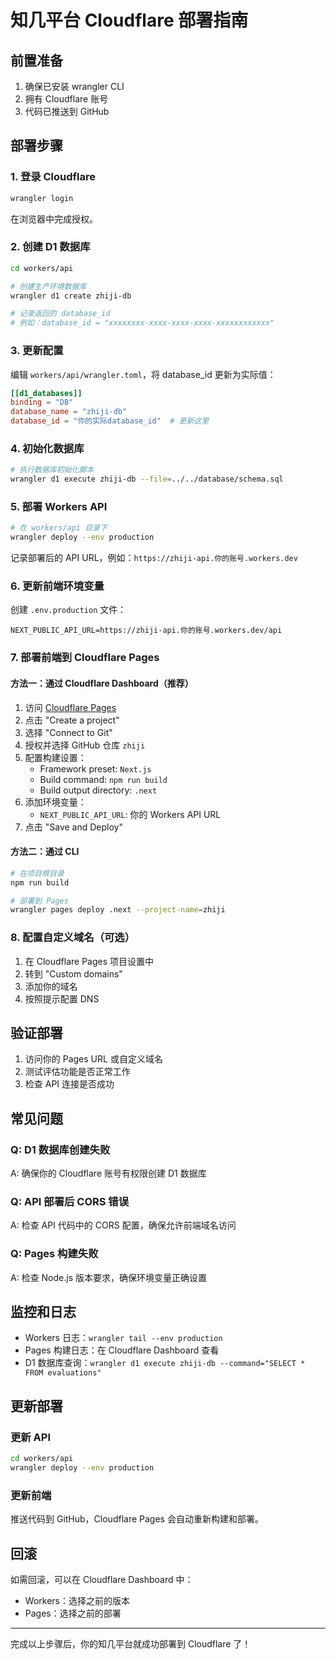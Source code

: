 # 知几平台 Cloudflare 部署指南

## 前置准备

1. 确保已安装 wrangler CLI
2. 拥有 Cloudflare 账号
3. 代码已推送到 GitHub

## 部署步骤

### 1. 登录 Cloudflare

```bash
wrangler login
```

在浏览器中完成授权。

### 2. 创建 D1 数据库

```bash
cd workers/api

# 创建生产环境数据库
wrangler d1 create zhiji-db

# 记录返回的 database_id
# 例如：database_id = "xxxxxxxx-xxxx-xxxx-xxxx-xxxxxxxxxxxx"
```

### 3. 更新配置

编辑 `workers/api/wrangler.toml`，将 database_id 更新为实际值：

```toml
[[d1_databases]]
binding = "DB"
database_name = "zhiji-db"
database_id = "你的实际database_id"  # 更新这里
```

### 4. 初始化数据库

```bash
# 执行数据库初始化脚本
wrangler d1 execute zhiji-db --file=../../database/schema.sql
```

### 5. 部署 Workers API

```bash
# 在 workers/api 目录下
wrangler deploy --env production
```

记录部署后的 API URL，例如：`https://zhiji-api.你的账号.workers.dev`

### 6. 更新前端环境变量

创建 `.env.production` 文件：

```env
NEXT_PUBLIC_API_URL=https://zhiji-api.你的账号.workers.dev/api
```

### 7. 部署前端到 Cloudflare Pages

#### 方法一：通过 Cloudflare Dashboard（推荐）

1. 访问 [Cloudflare Pages](https://dash.cloudflare.com/pages)
2. 点击 "Create a project"
3. 选择 "Connect to Git"
4. 授权并选择 GitHub 仓库 `zhiji`
5. 配置构建设置：
   - Framework preset: `Next.js`
   - Build command: `npm run build`
   - Build output directory: `.next`
6. 添加环境变量：
   - `NEXT_PUBLIC_API_URL`: 你的 Workers API URL
7. 点击 "Save and Deploy"

#### 方法二：通过 CLI

```bash
# 在项目根目录
npm run build

# 部署到 Pages
wrangler pages deploy .next --project-name=zhiji
```

### 8. 配置自定义域名（可选）

1. 在 Cloudflare Pages 项目设置中
2. 转到 "Custom domains"
3. 添加你的域名
4. 按照提示配置 DNS

## 验证部署

1. 访问你的 Pages URL 或自定义域名
2. 测试评估功能是否正常工作
3. 检查 API 连接是否成功

## 常见问题

### Q: D1 数据库创建失败
A: 确保你的 Cloudflare 账号有权限创建 D1 数据库

### Q: API 部署后 CORS 错误
A: 检查 API 代码中的 CORS 配置，确保允许前端域名访问

### Q: Pages 构建失败
A: 检查 Node.js 版本要求，确保环境变量正确设置

## 监控和日志

- Workers 日志：`wrangler tail --env production`
- Pages 构建日志：在 Cloudflare Dashboard 查看
- D1 数据库查询：`wrangler d1 execute zhiji-db --command="SELECT * FROM evaluations"`

## 更新部署

### 更新 API
```bash
cd workers/api
wrangler deploy --env production
```

### 更新前端
推送代码到 GitHub，Cloudflare Pages 会自动重新构建和部署。

## 回滚

如需回滚，可以在 Cloudflare Dashboard 中：
- Workers：选择之前的版本
- Pages：选择之前的部署

---

完成以上步骤后，你的知几平台就成功部署到 Cloudflare 了！